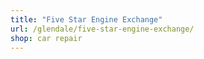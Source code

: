 ```yaml
---
title: "Five Star Engine Exchange"
url: /glendale/five-star-engine-exchange/
shop: car repair
---
```

